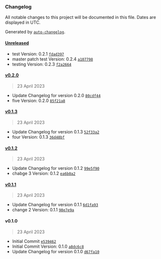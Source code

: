 ### Changelog

All notable changes to this project will be documented in this file. Dates are displayed in UTC.

Generated by [`auto-changelog`](https://github.com/CookPete/auto-changelog).

#### [Unreleased](https://github.com/benanamen/versioning-test/compare/v0.2.0...HEAD)

- test Version: 0.2.1 [`fdad397`](https://github.com/benanamen/versioning-test/commit/fdad39798c9c626fa7a75fd90db8a355eb69871b)
- master patch test Version: 0.2.4 [`a107798`](https://github.com/benanamen/versioning-test/commit/a1077986b28fd2ba1f30b92dfe2b6d69908b4b1c)
- testing Version: 0.2.3 [`f2a2664`](https://github.com/benanamen/versioning-test/commit/f2a266426eec70b831f273f0005330d8e87d8636)

#### [v0.2.0](https://github.com/benanamen/versioning-test/compare/v0.1.3...v0.2.0)

> 23 April 2023

- Update Changelog for version 0.2.0 [`80cdf44`](https://github.com/benanamen/versioning-test/commit/80cdf44a892368dc0a5421fec24ce00b35ffc30c)
- five Version: 0.2.0 [`85f21a8`](https://github.com/benanamen/versioning-test/commit/85f21a8a3186f24a8d161108fd9ad7170a6b53bd)

#### [v0.1.3](https://github.com/benanamen/versioning-test/compare/v0.1.2...v0.1.3)

> 23 April 2023

- Update Changelog for version 0.1.3 [`52f33a2`](https://github.com/benanamen/versioning-test/commit/52f33a2a3337c9e424ebee68853342b59158c50e)
- four Version: 0.1.3 [`36d48bf`](https://github.com/benanamen/versioning-test/commit/36d48bf8532e77373ff73524c4d945725f13579b)

#### [v0.1.2](https://github.com/benanamen/versioning-test/compare/v0.1.1...v0.1.2)

> 23 April 2023

- Update Changelog for version 0.1.2 [`99e5f90`](https://github.com/benanamen/versioning-test/commit/99e5f90468d3bd36b0346b8f702a6b8f97bd5199)
- chabge 3 Version: 0.1.2 [`ea6b0a2`](https://github.com/benanamen/versioning-test/commit/ea6b0a25c0452f484cfb7fb9eecf1510c39a0a04)

#### [v0.1.1](https://github.com/benanamen/versioning-test/compare/v0.1.0...v0.1.1)

> 23 April 2023

- Update Changelog for version 0.1.1 [`6d1fa93`](https://github.com/benanamen/versioning-test/commit/6d1fa93fd38fedc8d879f4f28c1f47e36bb18b9c)
- change 2 Version: 0.1.1 [`98e7e9a`](https://github.com/benanamen/versioning-test/commit/98e7e9ad7526a2d89ceadb3abda378a06498fe22)

#### v0.1.0

> 23 April 2023

- Initial Commit [`e539462`](https://github.com/benanamen/versioning-test/commit/e5394624803f35e4f3fcbd349951573a90535459)
- Initial Commit Version: 0.1.0 [`a8dc6c8`](https://github.com/benanamen/versioning-test/commit/a8dc6c82bf9be449f21d40926a1b0f1ca39d2384)
- Update Changelog for version 0.1.0 [`d67fa10`](https://github.com/benanamen/versioning-test/commit/d67fa10111dc1c3191a3a6241b4fa70a0f6ea675)
